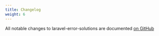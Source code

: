 ```yaml
---
title: Changelog
weight: 6
---
```


All notable changes to laravel-error-solutions are documented [on GitHub](https://github.com/spatie/laravel-error-solutions/blob/main/CHANGELOG.md)
